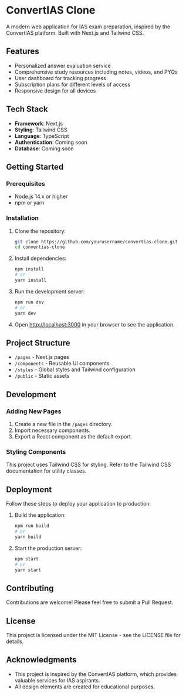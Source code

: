 # ConvertIAS Clone

A modern web application for IAS exam preparation, inspired by the ConvertIAS platform. Built with Next.js and Tailwind CSS.

## Features

- Personalized answer evaluation service
- Comprehensive study resources including notes, videos, and PYQs
- User dashboard for tracking progress
- Subscription plans for different levels of access
- Responsive design for all devices

## Tech Stack

- **Framework**: Next.js
- **Styling**: Tailwind CSS
- **Language**: TypeScript
- **Authentication**: Coming soon
- **Database**: Coming soon

## Getting Started

### Prerequisites

- Node.js 14.x or higher
- npm or yarn

### Installation

1. Clone the repository:
   ```bash
   git clone https://github.com/yourusername/convertias-clone.git
   cd convertias-clone
   ```

2. Install dependencies:
   ```bash
   npm install
   # or
   yarn install
   ```

3. Run the development server:
   ```bash
   npm run dev
   # or
   yarn dev
   ```

4. Open [http://localhost:3000](http://localhost:3000) in your browser to see the application.

## Project Structure

- `/pages` - Next.js pages
- `/components` - Reusable UI components
- `/styles` - Global styles and Tailwind configuration
- `/public` - Static assets

## Development

### Adding New Pages

1. Create a new file in the `/pages` directory.
2. Import necessary components.
3. Export a React component as the default export.

### Styling Components

This project uses Tailwind CSS for styling. Refer to the Tailwind CSS documentation for utility classes.

## Deployment

Follow these steps to deploy your application to production:

1. Build the application:
   ```bash
   npm run build
   # or
   yarn build
   ```

2. Start the production server:
   ```bash
   npm start
   # or
   yarn start
   ```

## Contributing

Contributions are welcome! Please feel free to submit a Pull Request.

## License

This project is licensed under the MIT License - see the LICENSE file for details.

## Acknowledgments

- This project is inspired by the ConvertIAS platform, which provides valuable services for IAS aspirants.
- All design elements are created for educational purposes. 
